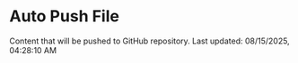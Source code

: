 # Auto Push File

Content that will be pushed to GitHub repository.
Last updated: 08/15/2025, 04:28:10 AM